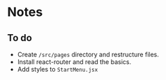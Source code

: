 # Notes
## To do
- Create `/src/pages` directory and restructure files.
- Install react-router and read the basics.
- Add styles to `StartMenu.jsx`


